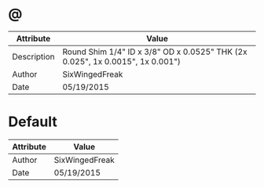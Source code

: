# @
| Attribute | Value |
| ---  | ---     |
| Description | Round Shim 1/4&quot; ID x 3/8&quot; OD x 0.0525&quot; THK (2x 0.025&quot;, 1x 0.0015&quot;, 1x 0.001&quot;) |
| Author | SixWingedFreak |
| Date | 05/19/2015 |
# Default
| Attribute | Value |
| ---  | ---     |
| Author | SixWingedFreak |
| Date | 05/19/2015 |
